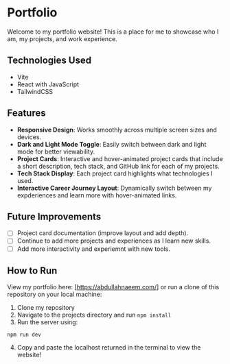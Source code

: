 # Portfolio

Welcome to my portfolio website! This is a place for me to showcase who I am, my projects, and work experience.

## Technologies Used 

<ul>
  <li>Vite</li>
  <li>React with JavaScript</li>
  <li>TailwindCSS</li>
</ul>

## Features

- **Responsive Design**: Works smoothly across multiple screen sizes and devices.
- **Dark and Light Mode Toggle**: Easily switch between dark and light mode for better viewability.
- **Project Cards**: Interactive and hover-animated project cards that include a short description, tech stack, and GitHub link for each of my projects.
- **Tech Stack Display**: Each project card highlights what technologies I used. 
- **Interactive Career Journey Layout**: Dynamically switch between my expderiences and learn more with hover-animated links.

## Future Improvements 

- [ ] Project card documentation (improve layout and add depth).
- [ ] Continue to add more projects and experiences as I learn new skills.
- [ ] Add more interactivity and experiemnt with new tools.

## How to Run 

View my portfolio here: [https://abdullahnaeem.com/] or run a clone of this repository on your local machine:

1. Clone my repository 
2. Navigate to the projects directory and run `npm install`
3. Run the server using:
   
```
npm run dev 
```

4. Copy and paste the localhost returned in the terminal to view the website!

